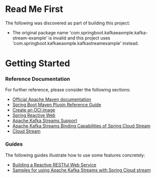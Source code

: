# Read Me First
The following was discovered as part of building this project:

* The original package name 'com.springboot.kafkaeaxmple.kafka-stream-example' is invalid and this project uses 'com.springboot.kafkaeaxmple.kafkastreamexample' instead.

# Getting Started

### Reference Documentation
For further reference, please consider the following sections:

* [Official Apache Maven documentation](https://maven.apache.org/guides/index.html)
* [Spring Boot Maven Plugin Reference Guide](https://docs.spring.io/spring-boot/docs/2.7.8-SNAPSHOT/maven-plugin/reference/html/)
* [Create an OCI image](https://docs.spring.io/spring-boot/docs/2.7.8-SNAPSHOT/maven-plugin/reference/html/#build-image)
* [Spring Reactive Web](https://docs.spring.io/spring-boot/docs/2.7.8-SNAPSHOT/reference/htmlsingle/#web.reactive)
* [Apache Kafka Streams Support](https://docs.spring.io/spring-kafka/docs/current/reference/html/#streams-kafka-streams)
* [Apache Kafka Streams Binding Capabilities of Spring Cloud Stream](https://docs.spring.io/spring-cloud-stream/docs/current/reference/htmlsingle/#_kafka_streams_binding_capabilities_of_spring_cloud_stream)
* [Cloud Stream](https://docs.spring.io/spring-cloud-stream/docs/current/reference/html/spring-cloud-stream.html#spring-cloud-stream-overview-introducing)

### Guides
The following guides illustrate how to use some features concretely:

* [Building a Reactive RESTful Web Service](https://spring.io/guides/gs/reactive-rest-service/)
* [Samples for using Apache Kafka Streams with Spring Cloud stream](https://github.com/spring-cloud/spring-cloud-stream-samples/tree/master/kafka-streams-samples)

